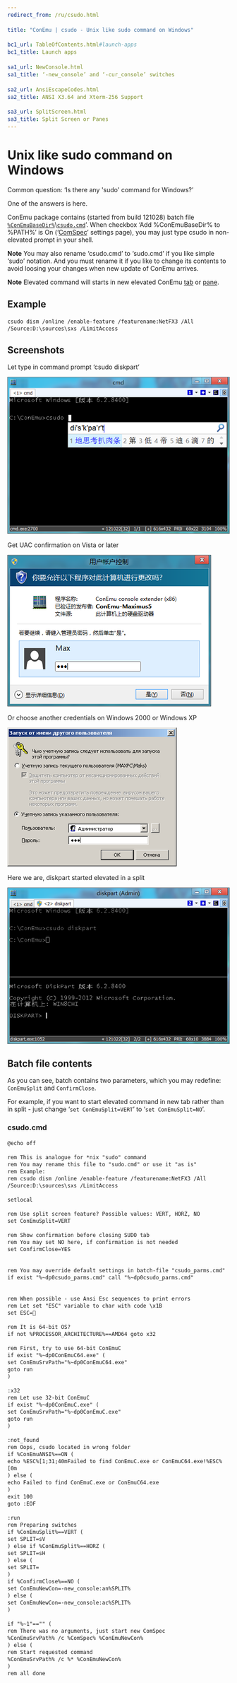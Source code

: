 ```yaml
---
redirect_from: /ru/csudo.html

title: "ConEmu | csudo - Unix like sudo command on Windows"

bc1_url: TableOfContents.html#launch-apps
bc1_title: Launch apps

sa1_url: NewConsole.html
sa1_title: ‘-new_console’ and ‘-cur_console’ switches

sa2_url: AnsiEscapeCodes.html
sa2_title: ANSI X3.64 and Xterm-256 Support

sa3_url: SplitScreen.html
sa3_title: Split Screen or Panes
---
```


# Unix like sudo command on Windows

Common question: ‘Is there any 'sudo' command for Windows?’

One of the answers is here.

ConEmu package contains (started from build 121028) batch file [`%ConEmuBaseDir%`](ConEmuEnvironment.html)\\[`csudo.cmd`](https://github.com/Maximus5/ConEmu/blob/master/Release/ConEmu/csudo.cmd)’. When checkbox ‘Add %ConEmuBaseDir% to %PATH%’ is On (‘[ComSpec](SettingsComspec.html)’ settings page), you may just type csudo in non-elevated prompt in your shell.

**Note** You may also rename ‘csudo.cmd’ to ‘sudo.cmd’ if you like simple ‘sudo’ notation. And you must rename it if you like to change its contents to avoid loosing your changes when new update of ConEmu arrives.

**Note** Elevated command will starts in new elevated ConEmu [tab](TabBar.html) or [pane](SplitScreen.html).


## Example

```
csudo dism /online /enable-feature /featurename:NetFX3 /All /Source:D:\sources\sxs /LimitAccess
```


## Screenshots

Let type in command prompt ‘csudo diskpart’

![Running csudo command](/img/ConEmuSuDo1.png)

Get UAC confirmation on Vista or later

![csudo UAC confirmation](/img/ConEmuSuDo2.png)

Or choose another credentials on Windows 2000 or Windows XP

![csudo UAC confirmation](/img/ConEmuSuDo4.png)

Here we are, diskpart started elevated in a split

![Running csudo command](/img/ConEmuSuDo3.png)


## Batch file contents

As you can see, batch contains two parameters, which you may redefine: `ConEmuSplit` and `ConfirmClose`.

For example, if you want to start elevated command in new tab rather than in split - just change ‘`set ConEmuSplit=VERT`’ to ‘`set ConEmuSplit=NO`’.

### csudo.cmd

```
@echo off

rem This is analogue for *nix "sudo" command
rem You may rename this file to "sudo.cmd" or use it "as is"
rem Example:
rem csudo dism /online /enable-feature /featurename:NetFX3 /All /Source:D:\sources\sxs /LimitAccess

setlocal

rem Use split screen feature? Possible values: VERT, HORZ, NO
set ConEmuSplit=VERT

rem Show confirmation before closing SUDO tab
rem You may set NO here, if confirmation is not needed
set ConfirmClose=YES


rem You may override default settings in batch-file "csudo_parms.cmd"
if exist "%~dp0csudo_parms.cmd" call "%~dp0csudo_parms.cmd"


rem When possible - use Ansi Esc sequences to print errors
rem Let set "ESC" variable to char with code \x1B
set ESC=

rem It is 64-bit OS?
if not %PROCESSOR_ARCHITECTURE%==AMD64 goto x32

rem First, try to use 64-bit ConEmuC
if exist "%~dp0ConEmuC64.exe" (
set ConEmuSrvPath="%~dp0ConEmuC64.exe"
goto run
)

:x32
rem Let use 32-bit ConEmuC
if exist "%~dp0ConEmuC.exe" (
set ConEmuSrvPath="%~dp0ConEmuC.exe"
goto run
)

:not_found
rem Oops, csudo located in wrong folder
if %ConEmuANSI%==ON (
echo %ESC%[1;31;40mFailed to find ConEmuC.exe or ConEmuC64.exe!%ESC%[0m
) else (
echo Failed to find ConEmuC.exe or ConEmuC64.exe
)
exit 100
goto :EOF

:run
rem Preparing switches
if %ConEmuSplit%==VERT (
set SPLIT=sV
) else if %ConEmuSplit%==HORZ (
set SPLIT=sH
) else (
set SPLIT=
)
if %ConfirmClose%==NO (
set ConEmuNewCon=-new_console:an%SPLIT%
) else (
set ConEmuNewCon=-new_console:ac%SPLIT%
)

if "%~1"=="" (
rem There was no arguments, just start new ComSpec
%ConEmuSrvPath% /c %ComSpec% %ConEmuNewCon%
) else (
rem Start requested command
%ConEmuSrvPath% /c %* %ConEmuNewCon%
)
rem all done
```
